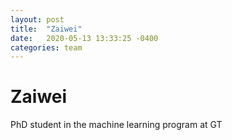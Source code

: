 ```yaml
---
layout: post
title:  "Zaiwei"
date:   2020-05-13 13:33:25 -0400
categories: team
---
```


# Zaiwei

PhD student in the machine learning program at GT
